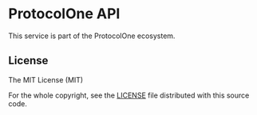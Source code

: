 ProtocolOne API
===============

This service is part of the ProtocolOne ecosystem.



License
-------
The MIT License (MIT)

For the whole copyright, see the [LICENSE](LICENSE) file distributed with this 
source code.
